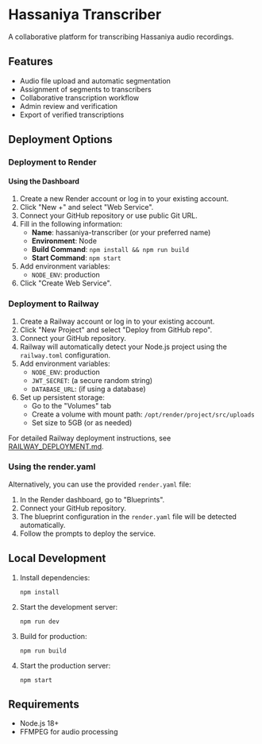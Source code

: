 # Hassaniya Transcriber

A collaborative platform for transcribing Hassaniya audio recordings.

## Features

- Audio file upload and automatic segmentation
- Assignment of segments to transcribers
- Collaborative transcription workflow
- Admin review and verification
- Export of verified transcriptions

## Deployment Options

### Deployment to Render
#### Using the Dashboard

1. Create a new Render account or log in to your existing account.
2. Click "New +" and select "Web Service".
3. Connect your GitHub repository or use public Git URL.
4. Fill in the following information:
   - **Name**: hassaniya-transcriber (or your preferred name)
   - **Environment**: Node
   - **Build Command**: `npm install && npm run build`
   - **Start Command**: `npm start`
5. Add environment variables:
   - `NODE_ENV`: production
6. Click "Create Web Service".

### Deployment to Railway

1. Create a Railway account or log in to your existing account.
2. Click "New Project" and select "Deploy from GitHub repo".
3. Connect your GitHub repository.
4. Railway will automatically detect your Node.js project using the `railway.toml` configuration.
5. Add environment variables:
   - `NODE_ENV`: production
   - `JWT_SECRET`: (a secure random string)
   - `DATABASE_URL`: (if using a database)
6. Set up persistent storage:
   - Go to the "Volumes" tab
   - Create a volume with mount path: `/opt/render/project/src/uploads`
   - Set size to 5GB (or as needed)

For detailed Railway deployment instructions, see [RAILWAY_DEPLOYMENT.md](./RAILWAY_DEPLOYMENT.md).

### Using the render.yaml

Alternatively, you can use the provided `render.yaml` file:

1. In the Render dashboard, go to "Blueprints".
2. Connect your GitHub repository.
3. The blueprint configuration in the `render.yaml` file will be detected automatically.
4. Follow the prompts to deploy the service.

## Local Development

1. Install dependencies:
   ```
   npm install
   ```

2. Start the development server:
   ```
   npm run dev
   ```

3. Build for production:
   ```
   npm run build
   ```

4. Start the production server:
   ```
   npm start
   ```

## Requirements

- Node.js 18+
- FFMPEG for audio processing